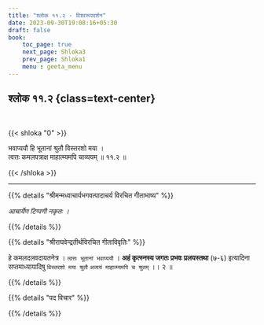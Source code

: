 ```yaml
---
title: "श्लोक ११.२ - विश्वरूपदर्शन"
date: 2023-09-30T19:08:16+05:30
draft: false
book:
    toc_page: true
    next_page: Shloka3
    prev_page: Shloka1
    menu : geeta_menu
---
```




## श्लोक ११.२ {class=text-center}

<br/>

{{< shloka  "0"  >}}

भवाप्ययौ हि भूतानां श्रुतौ विस्तरशो मया ।  
त्वत्तः कमलपत्राक्ष माहात्म्यमपि चाव्ययम् ॥ ११.२ ॥  

{{< /shloka >}}

---


{{% details "श्रीमन्मध्वाचार्यभगवत्पादाचर्य विरचित  गीताभाष्य" %}}

*आचार्येण टिप्पणी नकृतः ।*

{{% /details %}}



{{% details "श्रीराघवेन्द्रतीर्थविरचित गीताविवृतिः" %}}

हे कमलदलवदायतनेत्र । `त्वत्तः भूतानां भवाप्ययौ` । 
**अहं कृत्स्नस्य जगतः प्रभवः प्रलयस्तथा** (७-६) 
इत्यादिना सप्तमाध्यायादिषु `विस्तरशो मया श्रुतौ` 
`अव्ययं माहात्म्यमपि च श्रुतम्‌` ।। २ ॥

{{% /details %}}



{{% details "पद विचार" %}}


{{% /details %}}
